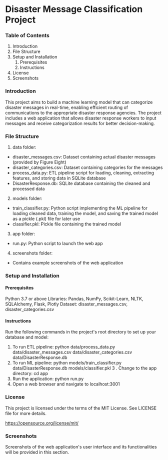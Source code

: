 # Disaster Message Classification Project

### Table of Contents

1. Introduction
2. File Structure
3. Setup and Installation
    1. Prerequisites
    2. Instructions
4. License
5. Screenshots

<a name="introduction"></a>

### Introduction
This project aims to build a machine learning model that can categorize disaster messages in real-time, enabling efficient routing of communications to the appropriate disaster response agencies. The project includes a web application that allows disaster response workers to input messages and receive categorization results for better decision-making.

### File Structure

1. data folder:

 * disaster_messages.csv: Dataset containing actual disaster messages (provided by Figure Eight)
 * disaster_categories.csv: Dataset containing categories for the messages
 * process_data.py: ETL pipeline script for loading, cleaning, extracting features, and storing data in SQLite database
 * DisasterResponse.db: SQLite database containing the cleaned and processed data


2. models folder:

 * train_classifier.py: Python script implementing the ML pipeline for loading cleaned data, training the model, and saving the trained model as a pickle (.pkl) file for later use
 * classifier.pkl: Pickle file containing the trained model


3. app folder:

 * run.py: Python script to launch the web app

4. screenshots folder:

 * Contains example screenshots of the web application



### Setup and Installation

#### Prerequisites
Python 3.7 or above
Libraries: Pandas, NumPy, Scikit-Learn, NLTK, SQLAlchemy, Flask, Plotly
Dataset: disaster_messages.csv, disaster_categories.csv

#### Instructions

Run the following commands in the project's root directory to set up your database and model:
1. To run ETL pipeline: python data/process_data.py data/disaster_messages.csv data/disaster_categories.csv data/DisasterResponse.db
2. To run ML pipeline: python models/train_classifier.py data/DisasterResponse.db models/classifier.pkl
3 . Change to the app directory: cd app
4. Run the application: python run.py
5. Open a web browser and navigate to localhost:3001

### License

This project is licensed under the terms of the MIT License. See LICENSE file for more details.

https://opensource.org/license/mit/

### Screenshots

Screenshots of the web application's user interface and its functionalities will be provided in this section.
